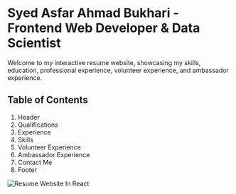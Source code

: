 # Syed Asfar Ahmad Bukhari - Frontend Web Developer & Data Scientist

Welcome to my interactive resume website, showcasing my skills, education, professional experience, volunteer experience, and ambassador experience.

## Table of Contents

1. Header
2. Qualifications
3. Experience
4. Skills
5. Volunteer Experience
6. Ambassador Experience
7. Contact Me
8. Footer


![Resume Website In React](https://github.com/Syed-Asfar-27/Resume-Website-In-React/assets/85727853/7642a72d-6931-4e43-93e6-bd165d387300)

